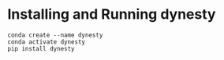 # Installing and Running dynesty
```
conda create --name dynesty
conda activate dynesty
pip install dynesty
```
